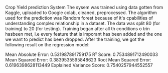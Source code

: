 Crop Yield prediction System
The sysem was trained using data gotten from Kaggle, uploaded to Google colab, cleaned, preprocessed. 
The algorithm used for the prediction was Random forest because of it's cpabilities of understanding complex relationship in a dataset. 
The data was split 80 (for training) to 20 (for testing). 
Training began after all th conditions o trin hasbeen met, i.e every feature that is imporant has been added and the one we want to predict has been dropped. 
After the training, we got the following result on the regression model: 

Mean Absolute Error: 0.531987891759175
R² Score: 0.7534891712490033
Mean Squared Error: 0.3839535595848623
Root Mean Squared Error: 0.6196398628113449
Explained Variance Score: 0.7540257944552557
